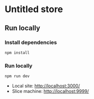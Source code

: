 # Untitled store

## Run locally

### Install dependencies

```bash
npm install
```

### Run locally

```bash
npm run dev
```

- Local site: <http://localhost:3000/>
- Slice machine: <http://localhost:9999/>
